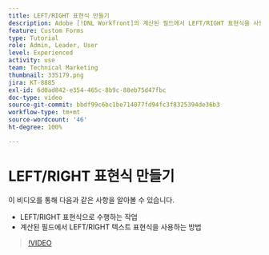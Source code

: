 ```yaml
---
title: LEFT/RIGHT 표현식 만들기
description: Adobe [!DNL Workfront]의 계산된 필드에서 LEFT/RIGHT 표현식을 사용하는 방법을 알아봅니다.
feature: Custom Forms
type: Tutorial
role: Admin, Leader, User
level: Experienced
activity: use
team: Technical Marketing
thumbnail: 335179.png
jira: KT-8885
exl-id: 6d0ad842-e354-465c-8b9c-88eb75d47fbc
doc-type: video
source-git-commit: bbdf99c6bc1be714077fd94fc3f8325394de36b3
workflow-type: tm+mt
source-wordcount: '46'
ht-degree: 100%

---
```


# LEFT/RIGHT 표현식 만들기

이 비디오를 통해 다음과 같은 사항을 알아볼 수 있습니다.

* LEFT/RIGHT 표현식으로 수행하는 작업
* 계산된 필드에서 LEFT/RIGHT 텍스트 표현식을 사용하는 방법

>[!VIDEO](https://video.tv.adobe.com/v/335179/?quality=12&learn=on&enablevpops=1)
